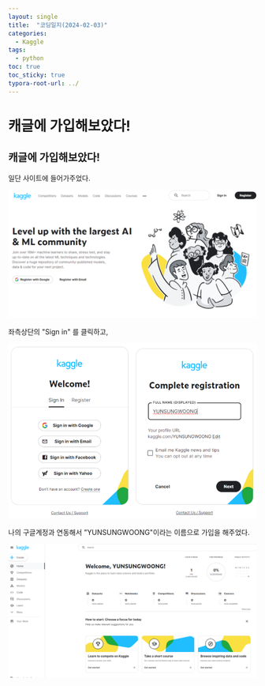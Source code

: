```yaml
---
layout: single
title:  "코딩일지(2024-02-03)"
categories: 
  - Kaggle
tags:
  - python
toc: true
toc_sticky: true
typora-root-url: ../
---
```





# 캐글에 가입해보았다!

## 캐글에 가입해보았다!

일단 사이트에 들어가주었다.

![image-20240204101946091](/images/2024-02-03-codinglog(34)/image-20240204101946091.png)

좌측상단의 "Sign in" 를 클릭하고, 

![image-20240204102144483](/images/2024-02-03-codinglog(34)/image-20240204102144483.png)

나의 구글계정과 연동해서 "YUNSUNGWOONG"이라는 이름으로 가입을 해주었다.

![image-20240204102234580](/images/2024-02-03-codinglog(34)/image-20240204102234580.png)

















